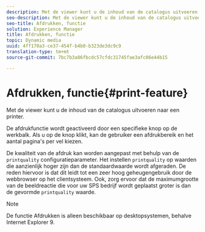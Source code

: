 ```yaml
---
description: Met de viewer kunt u de inhoud van de catalogus uitvoeren naar een printer.
seo-description: Met de viewer kunt u de inhoud van de catalogus uitvoeren naar een printer.
seo-title: Afdrukken, functie
solution: Experience Manager
title: Afdrukken, functie
topic: Dynamic media
uuid: 4ff170a3-ce37-454f-b4b0-b323de3dc9c9
translation-type: tm+mt
source-git-commit: 7bc7b3a86fbcdc57cfdc31745fae3afc06e44b15

---
```



# Afdrukken, functie{#print-feature}

Met de viewer kunt u de inhoud van de catalogus uitvoeren naar een printer.

De afdrukfunctie wordt geactiveerd door een specifieke knop op de werkbalk. Als u op de knop klikt, kan de gebruiker een afdrukbereik en het aantal pagina&#39;s per vel kiezen.

De kwaliteit van de afdruk kan worden aangepast met behulp van de `printquality` configuratieparameter. Het instellen `printquality` op waarden die aanzienlijk hoger zijn dan de standaardwaarde wordt afgeraden. De reden hiervoor is dat dit leidt tot een zeer hoog geheugengebruik door de webbrowser op het clientsysteem. Ook, zorg ervoor dat de maximumgrootte van de beeldreactie die voor uw SPS bedrijf wordt geplaatst groter is dan de gevormde `printquality` waarde.

>[!NOTE]
>
>De functie Afdrukken is alleen beschikbaar op desktopsystemen, behalve Internet Explorer 9.

